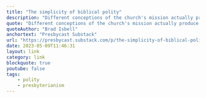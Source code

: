 ```yaml
---
title: "The simplicity of biblical polity"
description: "Different conceptions of the church's mission actually produce different types of churches."
quote: "Different conceptions of the church's mission actually produce different types of churches. This creates difficulties in a connectional denomination where common order is the basis for both fellowship and accountability."
quoteAuthor: "Brad Isbell"
anchortext: "Presbycast Substack"
url: "https://presbycast.substack.com/p/the-simplicity-of-biblical-polity"
date: 2023-05-09T11:46:31
layout: link
category: link
blockquote: true
youtube: false
tags:
    - polity
    - presbyterianism
---
```

